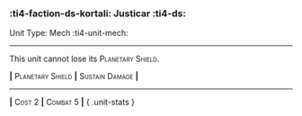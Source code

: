 ### :ti4-faction-ds-kortali: **Justicar** :ti4-ds:

Unit Type: Mech :ti4-unit-mech:

---

This unit cannot lose its <span style="font-variant:small-caps;">Planetary Shield</span>.

__|__ <span style="font-variant:small-caps;">Planetary Shield</span> __|__ <span style="font-variant:small-caps;">Sustain Damage</span> __|__

---

__|__ <span style="font-variant:small-caps;">Cost 2</span> __|__ <span style="font-variant:small-caps;">Combat 5</span> __|__
{ .unit-stats }
